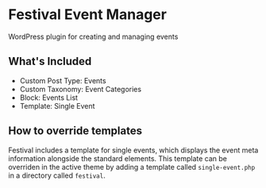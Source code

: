 # Festival Event Manager

WordPress plugin for creating and managing events

## What's Included

- Custom Post Type: Events
- Custom Taxonomy: Event Categories
- Block: Events List
- Template: Single Event

## How to override templates

Festival includes a template for single events, which displays the event meta information alongside the standard elements. This template can be overriden in the active theme by adding a template called `single-event.php` in a directory called `festival`.
